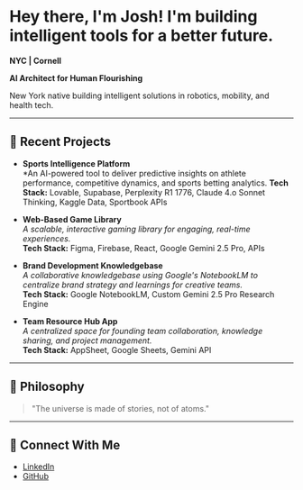 # Hey there, I'm Josh! I'm building intelligent tools for a better future.

**NYC | Cornell**  

**AI Architect for Human Flourishing**

New York native building intelligent solutions in robotics, mobility, and health tech.

---

## 🚀 Recent Projects

- **Sports Intelligence Platform**  
  *An AI-powered tool to deliver predictive insights on athlete performance, competitive dynamics, and sports betting analytics.
  **Tech Stack:** Lovable, Supabase, Perplexity R1 1776, Claude 4.o Sonnet Thinking, Kaggle Data, Sportbook APIs
  

- **Web-Based Game Library**  
  *A scalable, interactive gaming library for engaging, real-time experiences.*  
  **Tech Stack:** Figma, Firebase, React, Google Gemini 2.5 Pro, APIs
  

- **Brand Development Knowledgebase**  
  *A collaborative knowledgebase using Google's NotebookLM to centralize brand strategy and learnings for creative teams.*  
  **Tech Stack:** Google NotebookLM, Custom Gemini 2.5 Pro Research Engine
  

- **Team Resource Hub App**  
  *A centralized space for founding team collaboration, knowledge sharing, and project management.*  
  **Tech Stack:** AppSheet, Google Sheets, Gemini API
 

---

## 🧠 Philosophy

> "The universe is made of stories, not of atoms."

---

## 🤝 Connect With Me

- [LinkedIn]()
- [GitHub](https://github.com/shifujosh)
